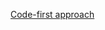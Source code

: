 [Code-first approach](https://learn.microsoft.com/en-us/ef/core/get-started/overview/first-app?tabs=netcore-cli)